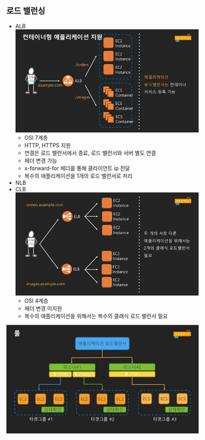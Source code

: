 ## 로드 밸런싱
- ALB
  ![](image/elastic-load-balancing-aws-summit-seoul-2017-18-638.webp)
  - OSI 7계층
  - HTTP, HTTPS 지원
  - 연결은 로드 밸런서에서 종료, 로드 밸런서와 서버 별도 연결
  - 헤더 변경 가능
  - x-forward-for 헤더를 통해 클라이언트 ip 전달
  - 복수의 애플리케이션을 1개의 로드 밸런서로 처리  
- NLB
- CLB
  ![](image/elastic-load-balancing-aws-summit-seoul-2017-13-638.webp)
  - OSI 4계층
  - 헤더 변경 미지원
  - 복수의 애플리케이션을 위해서는 복수의 클래식 로드 밸런서 필요 
  
![](image/elastic-load-balancing-aws-summit-seoul-2017-27-1024.jpg)


